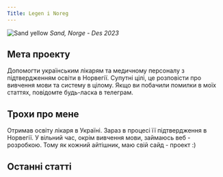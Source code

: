 ```yaml
---
Title: Legen i Noreg
---
```


![Sand yellow](img/sand-yellow.jpg)
_Sand, Norge - Des 2023_

## Мета проекту

Допомогти українським лікарям та медичному персоналу з підтвердженням освіти в Норвегії.
Супутні цілі, це розповісти про вивчення мови та систему в цілому.
Якщо ви побачили помилки в моїх статтях, повідомте будь-ласка в телеграм.

## Трохи про мене

Отримав освіту лікаря в Україні. Зараз в процесі її підтвердження в Норвегії. У вільний час, окрім вивчення мови, займаюсь веб - розробкою. Тому як кожний айтішник, маю свій сайд - проект :)

## Останні статті
